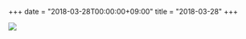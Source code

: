 +++
date = "2018-03-28T00:00:00+09:00"
title = "2018-03-28"
+++

<img class="img-fluid" src="/2018-03-28.jpg" />
